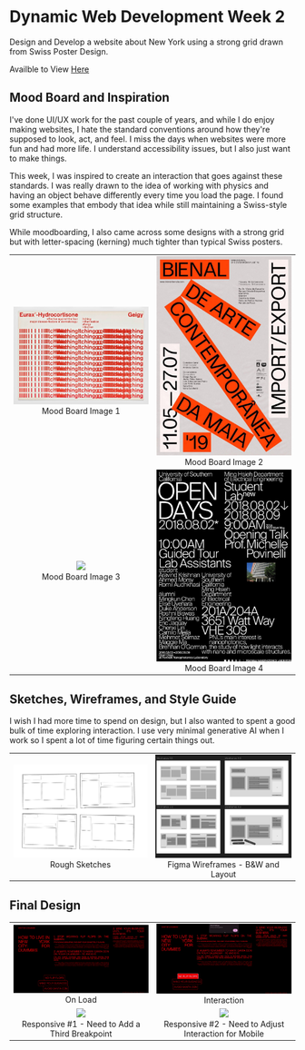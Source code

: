 # Dynamic Web Development Week 2

Design and Develop a website about New York using a strong grid drawn from Swiss Poster Design.

Availble to View [Here](https://famous-watery-manuscript.glitch.me)

## Mood Board and Inspiration

I've done UI/UX work for the past couple of years, and while I do enjoy making websites, I hate the standard conventions around how they're supposed to look, act, and feel. I miss the days when websites were more fun and had more life. I understand accessibility issues, but I also just want to make things.

This week, I was inspired to create an interaction that goes against these standards. I was really drawn to the idea of working with physics and having an object behave differently every time you load the page. I found some examples that embody that idea while still maintaining a Swiss-style grid structure.

While moodboarding, I also came across some designs with a strong grid but with letter-spacing (kerning) much tighter than typical Swiss posters.

<table>
  <tr>
    <td align="center">
      <img src="https://github.com/alyssakalbus/DWD-Grids/blob/main/process/DWD_Week2_MoodBoard_1.jpg" width="300"/><br>
      Mood Board Image 1
    </td>
    <td align="center">
      <img src="https://github.com/alyssakalbus/DWD-Grids/blob/main/process/DWD_Week2_MoodBoard_2.jpg" width="300"/><br>
      Mood Board Image 2
    </td>
  </tr>
  <tr>
    <td align="center">
      <img src="https://github.com/alyssakalbus/DWD-Grids/blob/main/process/DWD_Week2_MoodBoard_3.gif" width="300"/><br>
      Mood Board Image 3
    </td>
    <td align="center">
      <img src="https://github.com/alyssakalbus/DWD-Grids/blob/main/process/DWD_Week2_MoodBoard_4.jpg" width="300"/><br>
      Mood Board Image 4
    </td>
  </tr>
</table>

## Sketches, Wireframes, and Style Guide

I wish I had more time to spend on design, but I also wanted to spent a good bulk of time exploring interaction. I use very minimal generative AI when I work so I spent a lot of time figuring certain things out.

<table>
  <tr>
    <td align="center">
      <img src="https://github.com/alyssakalbus/DWD-Grids/blob/main/process/DWD_Week2_Sketch.png" width="300"/><br>
      Rough Sketches
    </td>
    <td align="center">
      <img src="https://github.com/alyssakalbus/DWD-Grids/blob/main/process/DWD_Week2_Wireframes.png" width="300"/><br>
      Figma Wireframes - B&W and Layout
    </td>
  </tr>
</table>

## Final Design

<table>
  <tr>
    <td align="center">
      <img src="https://raw.githubusercontent.com/alyssakalbus/DWD-Grids/main/process/DWD_Week2_OnLoad.gif" width="400"/><br>
      On Load
    </td>
    <td align="center">
      <img src="https://github.com/alyssakalbus/DWD-Grids/blob/main/process/DWD_Week2_Interaction_1.gif" width="400"/><br>
      Interaction
    </td>
  </tr>
  <tr>
    <td align="center">
      <img src="https://raw.githubusercontent.com/alyssakalbus/DWD-Grids/main/process/DWD_Week2_Responsive_1.gif" width="400"/><br>
      Responsive #1 - Need to Add a Third Breakpoint
    </td>
    <td align="center">
      <img src="https://github.com/alyssakalbus/DWD-Grids/blob/main/process/DWD_Week2_Interaction_2.gif" width="400"/><br>
      Responsive #2 - Need to Adjust Interaction for Mobile
    </td>
  </tr>
</table>

